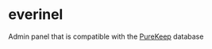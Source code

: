 # everinel
Admin panel that is compatible with the [PureKeep](https://github.com/dencelman1/purekeep) database
